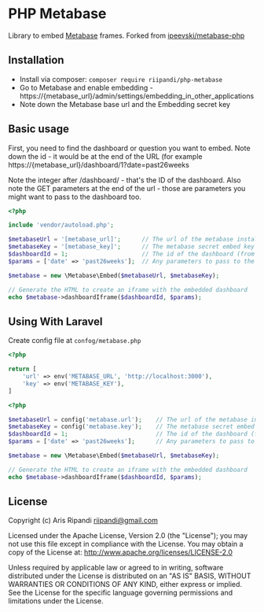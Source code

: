 # PHP Metabase
Library to embed [Metabase](http://www.metabase.com/) frames. Forked from [ipeevski/metabase-php](https://github.com/ipeevski/metabase-php)

## Installation
- Install via composer: `composer require riipandi/php-metabase`
- Go to Metabase and enable embedding - https://{metabase_url}/admin/settings/embedding_in_other_applications
- Note down the Metabase base url and the Embedding secret key

## Basic usage
First, you need to find the dashboard or question you want to embed. 
Note down the id - it would be at the end of the URL (for example https://{metabase_url}/dashboard/1?date=past26weeks

Note the integer after /dashboard/ - that's the ID of the dashboard.
Also note the GET parameters at the end of the url - those are parameters you might want 
to pass to the dashboard too.


```php
<?php

include 'vendor/autoload.php';

$metabaseUrl = '[metabase_url]';      // The url of the metabase installation
$metabaseKey = '[metabase_key]';      // The metabase secret embed key
$dashboardId = 1;                     // The id of the dashboard (from the url)
$params = ['date' => 'past26weeks'];  // Any parameters to pass to the dashboard (optional)

$metabase = new \Metabase\Embed($metabaseUrl, $metabaseKey);

// Generate the HTML to create an iframe with the embedded dashboard
echo $metabase->dashboardIframe($dashboardId, $params);
```

## Using With Laravel

Create config file at `confog/metabase.php`

```php
<?php

return [
    'url' => env('METABASE_URL', 'http://localhost:3000'),
    'key' => env('METABASE_KEY'),
]
```

```php
<?php

$metabaseUrl = config('metabase.url');    // The url of the metabase installation
$metabaseKey = config('metabase.key');    // The metabase secret embed key
$dashboardId = 1;                         // The id of the dashboard (from the url)
$params = ['date' => 'past26weeks'];      // Any parameters to pass to the dashboard (optional)

$metabase = new \Metabase\Embed($metabaseUrl, $metabaseKey);

// Generate the HTML to create an iframe with the embedded dashboard
echo $metabase->dashboardIframe($dashboardId, $params);
```

## License
Copyright (c) Aris Ripandi <riipandi@gmail.com>

Licensed under the Apache License, Version 2.0 (the "License"); you may not use this
file except in compliance with the License. You may obtain a copy of the License at:
<http://www.apache.org/licenses/LICENSE-2.0>

Unless required by applicable law or agreed to in writing, software distributed under
the License is distributed on an "AS IS" BASIS, WITHOUT WARRANTIES OR CONDITIONS OF
ANY KIND, either express or implied. See the License for the specific language
governing permissions and limitations under the License.

